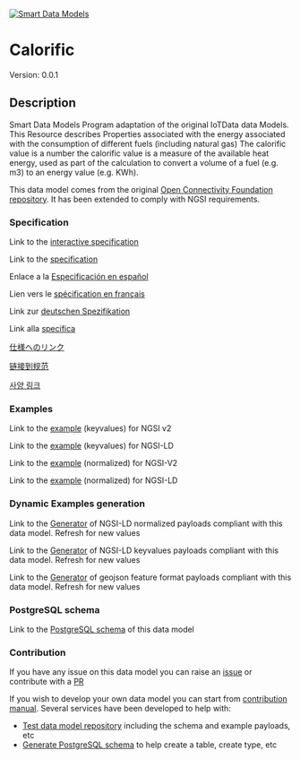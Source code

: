 [![Smart Data Models](https://smartdatamodels.org/wp-content/uploads/2022/01/SmartDataModels_logo.png "Logo")](https://smartdatamodels.org)
# Calorific
Version: 0.0.1

## Description 

Smart Data Models Program adaptation of the original IoTData data Models. This Resource describes Properties associated with the energy associated with the consumption of different fuels (including natural gas) The calorific value is a number the calorific value is a measure of the available heat energy, used as part of the calculation to convert a volume of a fuel (e.g. m3) to an energy value (e.g. KWh). 

This data model comes from the original [Open Connectivity Foundation repository](https://github.com/openconnectivityfoundation/IoTDataModels). It has been extended to comply with NGSI requirements.
### Specification

Link to the [interactive specification](https://swagger.lab.fiware.org/?url=https://smart-data-models.github.io/dataModel.OCF/Calorific/swagger.yaml)

Link to the [specification](https://github.com/smart-data-models/dataModel.OCF/blob/master/Calorific/doc/spec.md)

Enlace a la [Especificación en español](https://github.com/smart-data-models/dataModel.OCF/blob/master/Calorific/doc/spec_ES.md)

Lien vers le [spécification en français](https://github.com/smart-data-models/dataModel.OCF/blob/master/Calorific/doc/spec_FR.md)

Link zur [deutschen Spezifikation](https://github.com/smart-data-models/dataModel.OCF/blob/master/Calorific/doc/spec_DE.md)

Link alla [specifica](https://github.com/smart-data-models/dataModel.OCF/blob/master/Calorific/doc/spec_IT.md)

[仕様へのリンク](https://github.com/smart-data-models/dataModel.OCF/blob/master/Calorific/doc/spec_JA.md)

[链接到规范](https://github.com/smart-data-models/dataModel.OCF/blob/master/Calorific/doc/spec_ZH.md)

[사양 링크](https://github.com/smart-data-models/dataModel.OCF/blob/master/Calorific/doc/spec_KO.md)
### Examples

Link to the [example](https://smart-data-models.github.io/dataModel.OCF/Calorific/examples/example.json) (keyvalues) for NGSI v2

Link to the [example](https://smart-data-models.github.io/dataModel.OCF/Calorific/examples/example.jsonld) (keyvalues) for NGSI-LD

Link to the [example](https://smart-data-models.github.io/dataModel.OCF/Calorific/examples/example-normalized.json) (normalized) for NGSI-V2

Link to the [example](https://smart-data-models.github.io/dataModel.OCF/Calorific/examples/example-normalized.jsonld) (normalized) for NGSI-LD
### Dynamic Examples generation

Link to the [Generator](https://smartdatamodels.org/extra/ngsi-ld_generator.php?schemaUrl=https://raw.githubusercontent.com/smart-data-models/dataModel.OCF/master/Calorific/schema.json&email=info@smartdatamodels.org) of NGSI-LD normalized payloads compliant with this data model. Refresh for new values

Link to the [Generator](https://smartdatamodels.org/extra/ngsi-ld_generator_keyvalues.php?schemaUrl=https://raw.githubusercontent.com/smart-data-models/dataModel.OCF/master/Calorific/schema.json&email=info@smartdatamodels.org) of NGSI-LD keyvalues payloads compliant with this data model. Refresh for new values

Link to the [Generator](https://smartdatamodels.org/extra/geojson_features_generator.php?schemaUrl=https://raw.githubusercontent.com/smart-data-models/dataModel.OCF/master/Calorific/schema.json&email=info@smartdatamodels.org) of geojson feature format payloads compliant with this data model. Refresh for new values
### PostgreSQL schema

Link to the [PostgreSQL schema](https://github.com/smart-data-models/dataModel.OCF/blob/master/Calorific/schema.sql) of this data model
### Contribution

 If you have any issue on this data model you can raise an [issue](https://github.com/smart-data-models/dataModel.OCF/issues)  or contribute with a [PR](https://github.com/smart-data-models/dataModel.OCF/pulls)

 If you wish to develop your own data model you can start from [contribution manual](https://bit.ly/contribution_manual). Several services have been developed to help with: 
 - [Test data model repository](https://smartdatamodels.org/index.php/data-models-contribution-api/) including the schema and example payloads, etc
 - [Generate PostgreSQL schema](https://smartdatamodels.org/index.php/sql-service/) to help create a table, create type, etc